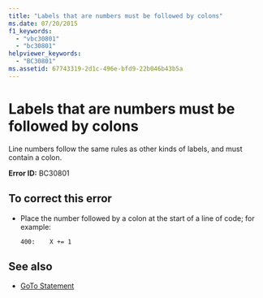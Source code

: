 ```yaml
---
title: "Labels that are numbers must be followed by colons"
ms.date: 07/20/2015
f1_keywords: 
  - "vbc30801"
  - "bc30801"
helpviewer_keywords: 
  - "BC30801"
ms.assetid: 67743319-2d1c-496e-bfd9-22b046b43b5a
---
```

# Labels that are numbers must be followed by colons
Line numbers follow the same rules as other kinds of labels, and must contain a colon.  
  
 **Error ID:** BC30801  
  
## To correct this error  
  
-   Place the number followed by a colon at the start of a line of code; for example:  
  
    ```  
    400:    X += 1  
    ```  
  
## See also
- [GoTo Statement](../../../visual-basic/language-reference/statements/goto-statement.md)
